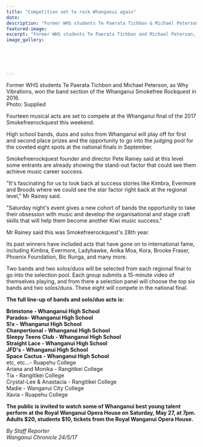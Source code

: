 ```yaml
---
title: "Competition set to rock Whanganui again"
date: 
description: "Former WHS students Te Paerata Tichbon & Michael Peterson, as Why Vibrations, won the band section of the Whanganui Smokefree Rockquest in 2016..."
featured-image: 
excerpt: "Former WHS students Te Paerata Tichbon and Michael Peterson, as Why Vibrations, won the band section of the Whanganui Smokefree Rockquest in 2016."
image_gallery:
	
	
	
	
	
---
```


<p><span>Former WHS students Te Paerata Tichbon and Michael Peterson, as Why Vibrations, won the band section of the Whanganui Smokefree Rockquest in 2016. <br />Photo: Supplied</span></p>
<p>Fourteen musical acts are set to compete at the Whanganui final of the 2017 Smokefreerockquest this weekend.</p>
<p>High school bands, duos and solos from Whanganui will play off for first and second place prizes and the opportunity to go into the judging pool for the coveted eight spots at the national finals in September.</p>
<p>Smokefreerockquest founder and director Pete Rainey said at this level some entrants are already showing the stand-out factor that could see them achieve music career success.</p>
<p>"It's fascinating for us to look back at success stories like Kimbra, Evermore and Broods where we could see the star factor right back at the regional level," Mr Rainey said.</p>
<p>"Saturday night's event gives a new cohort of bands the opportunity to take their obsession with music and develop the organisational and stage craft skills that will help them become another Kiwi music success."</p>
<p>Mr Rainey said this was Smokefreerockquest's 28th year.</p>
<p>Its past winners have included acts that have gone on to international fame, including Kimbra, Evermore, Ladyhawke, Anika Moa, Kora, Brooke Fraser, Phoenix Foundation, Bic Runga, and many more.</p>
<p>Two bands and two solos/duos will be selected from each regional final to go into the selection pool. Each group submits a 15-minute video of themselves playing, and from there a selection panel will choose the top six bands and two solos/duos. These eight will compete in the national final.</p>
<p><strong>The full line-up of bands and solo/duo acts is:</strong></p>
<p><strong>Brimstone - Whanganui High School</strong><br /><strong>Paradox- Whanganui High School</strong><br /><strong>S!x - Whanganui High School</strong><br /><strong>Chanpertional - Whanganui High School</strong><br /><strong>Sleepy Teens Club - Whanganui High School</strong><br /><strong>Straight Lace - Whanganui High School</strong><br /><strong>JFD's - Whanganui High School</strong><br /><strong>Space Cactus - Whanganui High School</strong><br />etc, etc...- Ruapehu College<br />Ariana and Monika - Rangitikei College<br />Tia - Rangitikei College<br />Crystal-Lee &amp; Anastacia - Rangitikei College<br />Madie - Wanganui City College<br />Xavia - Ruapehu College</p>
<p><strong>The public is invited to watch some of Whanganui best young talent perform at the Royal Wanganui Opera House on Saturday, May 27, at 7pm. Adults $20, students $10, tickets from the Royal Wanganui Opera House.</strong></p>
<p class="clear syndicator"><em>By Staff Reporter</em><br /><em>Wanganui Chronicle 24/5/17</em></p>

